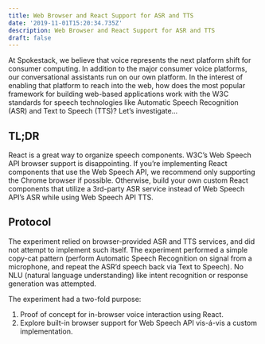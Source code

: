 ```yaml
---
title: Web Browser and React Support for ASR and TTS
date: '2019-11-01T15:20:34.735Z'
description: Web Browser and React Support for ASR and TTS
draft: false
---
```


At Spokestack, we believe that voice represents the next platform shift for consumer computing. In addition to the major consumer voice platforms, our conversational assistants run on our own platform. In the interest of enabling that platform to reach into the web, how does the most popular framework for building web-based applications work with the W3C standards for speech technologies like Automatic Speech Recognition (ASR) and Text to Speech (TTS)? Let’s investigate…

## TL;DR

React is a great way to organize speech components. W3C’s Web Speech API browser support is disappointing. If you’re implementing React components that use the Web Speech API, we recommend only supporting the Chrome browser if possible. Otherwise, build your own custom React components that utilize a 3rd-party ASR service instead of Web Speech API’s ASR while using Web Speech API TTS.

## Protocol

The experiment relied on browser-provided ASR and TTS services, and did not attempt to implement such itself. The experiment performed a simple copy-cat pattern (perform Automatic Speech Recognition on signal from a microphone, and repeat the ASR’d speech back via Text to Speech). No NLU (natural language understanding) like intent recognition or response generation was attempted.

The experiment had a two-fold purpose:

1. Proof of concept for in-browser voice interaction using React.
2. Explore built-in browser support for Web Speech API vis-á-vis a custom implementation.

